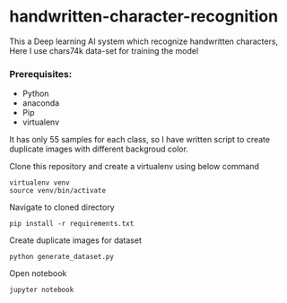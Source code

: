 # handwritten-character-recognition

This a Deep learning AI system which recognize handwritten characters, Here I use chars74k data-set for training the model

### Prerequisites:

- Python
- anaconda
- Pip
- virtualenv


It has only 55 samples for each class, so I have written script to create duplicate images with different backgroud color. 

Clone this repository and create a virtualenv using below command
```
virtualenv venv
source venv/bin/activate
```
Navigate to cloned directory
```
pip install -r requirements.txt
```

Create duplicate images for dataset
```
python generate_dataset.py
```

Open notebook
```
jupyter notebook
```

